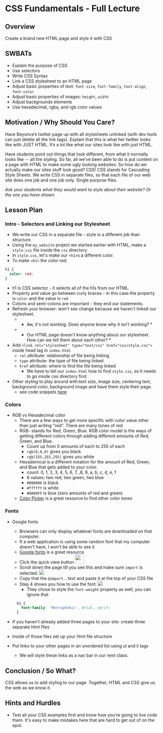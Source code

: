 # CSS Fundamentals - Full Lecture

## Overview

Create a brand new HTML page and style it with CSS

## SWBATs

+ Explain the purpose of CSS
+ Use selectors
+ Write CSS Syntax
+ Link a CSS stylesheet to an HTML page
+ Adjust basic properties of text: `font-size`, `font-family`, `text-align`, `font-color`
+ Adjust basic properties of images: `height`, `width`
+ Adjust backgrounds elements
+ Use hexadecimal, rgba, and rgb color values

## Motivation / Why Should You Care?

Have Beyonce’s twitter page up with all stylesheets unlinked (with dev tools can just delete all the link tags). Explain that this is what her twitter looks like with JUST HTML. It’s a lot like what our sites look like with just HTML.

Have students point out things that look different, from what it normally looks like -- all the styling.
So far, all we’ve been able to do is put content on a page with HTML to make some ugly looking websites. So how do we actually make our sites stuff look good? CSS!
CSS stands for Cascading Style Sheets. We write CSS in separate files, so that each file of our web site does one job and one job only. Single purpose files.

*Ask your students what they would want to style about their website? Or the one you have shown.*


## Lesson Plan


### Intro - Selectors and Linking our Stylesheet

+ We write our CSS in a separate file - style is a different job than structure. 
+ Using the `my_website` project we started earlier with HTML, make a `style.css` file inside the `css` directory
+ In `style.css`, let's make our `<h1>`s a different color. 
+ To make `<h1>` the color red: 
```CSS
h1 { 
  color: red; 
}
```
+ h1 is CSS selector - it selects all of the h1s from our HTML. 
+ Property and value go between curly braces - in this case the property is `color` and the value is `red`
+ Colons and semi-colons are important - they end our statements. 
+ Refresh your browser: won't see change because we haven't linked our stylesheet. 
  * * Aw, it's not working. Does anyone know why it isn't working? *
  * * Our HTML page doesn't know anything about our stylesheet. How can we tell them about each other? *
+ Add `<link rel="stylesheet" type="text/css" href="css/style.css">` inside head tag in `index.html`
  * `rel` attribute: relationship of file being linking
  * `type` attribute: the type of file being linked
  * `href` attribute: where to find the file being linked
    * We have to tell our `index.html` how to find `style.css`, so it needs to go inside css directory first
+ Other styling to play around with:text size, image size, centering text, background color, background image and have them style their page.
  * see code snippets [here](./code_snippet1.md)

### Colors

+ RGB vs Hexadecimal color 
  * There are a few ways to get more specific with color value other than just writing "red". There are many tones of red
  * RGB- stands for Red, Green, Blue. RGB color model is the ways of getting different colors through adding different amounts of Red, Green, and Blue.
    * Count up from 0 amounts of each to 255 of each
    * `rgb(0,0,0)` gives you black
    * `rgb(255,255,255)` gives you white
  * Hexademical is a different notation for the amount of Red, Green, and Blue that gets added to your color.
    * count: 0, 1, 2, 3, 4, 5, 6, 7, ,8, 9, a, b, c, d, e, f
    * 6 values: two red, two green, two blue
    * `#000000` is black
    * `#ffffff` is white
    * `#0000FF` is blue (zero amounts of red and green)
  * [Color Picker](http://www.w3schools.com/tags/ref_colorpicker.asp) is a great resource to find other color tones

### Fonts

+ Google fonts 
  * Browsers can only display whatever fonts are downloaded on that computer. 
  * If a web application is using some random font that my computer doesn't have, I won't be able to see it
  * [Google fonts](http://www.google.com/fonts) is a great resource
  * Click the quick view button <img src="https://s3.amazonaws.com/after-school-assets/google-font-quick-view.png" height="30px">
  * Scroll down the page till you see this and make sure `import` is selected: <img src="https://s3.amazonaws.com/after-school-assets/google-font-import.png">
  * Copy that the `@import`... text and paste it at the top of your CSS file
  * Step 4 shows you how to use the font: <img src="https://s3.amazonaws.com/after-school-assets/google-font-usage.png">
    * They chose to style the `font-weight` property as well, you can ignore that
  ```css
    h1 {
      font-family: 'Metrophobic', Arial, serif;
    }
  ```


+ If you haven't already added three pages to your site: create three separate html files 
+ Inside of those files set up your html file structure
+ Put links to your other pages in an unordered list using ul and li tags
  * We will style these links as a nav bar in our next class. 

## Conclusion / So What?
CSS allows us to add styling to our page. Together, HTML and CSS give us the web as we know it. 

## Hints and Hurdles
+ Test all your CSS examples first and know how you're going to live code them. It's easy to make mistakes here that are hard to get out of on the spot. 
